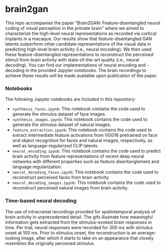 # brain2gan

This repo accompanies the paper "Brain2GAN: Feature-disentangled neural coding of visual perception in the primate brain" where we aimed to characterize the high-level neural representations as recorded via cortical implants in a macaque. Our results show that feature-disentangled GAN latents outperform other candidate representations of the visual data in predicting high-level brain activity (i.e., neural encoding). We then used these feature-disentangled representations to reconstruct the perceived stimuli from brain activity with state-of-the-art quality (i.e., neural decoding). You can find our implementations of neural encoding and -decoding in the provided Jupyter notebooks. The brain recordings to achieve these results will be made available upon publication of the paper.

### Notebooks
The following Jupyter notebooks are included in this repository:

- `synthesis_faces.ipynb`: This notebook contains the code used to generate the stimulus dataset of face images.
- `synthesis_images.ipynb`: This notebook contains the code used to generate the stimulus dataset of natural images.
- `feature_extraction.ipynb`: This notebook contains the code used to extract intermediate feature activations from VGG16 pretrained on face and object recognition for faces and natural images, respectively, as well as language-regularized CLIP latents.
- `neural_encoding.ipynb`: This notebook contains the code used to predict brain activity from feature representations of recent deep neural networks with different properties such as feature disentanglement and language regularization.
- `neural_decoding_faces.ipynb`: This notebook contains the code used to reconstruct perceived faces from brain activity.
- `neural_decoding_images.ipynb`: This notebook contains the code used to reconstruct perceived natural images from brain activity.


### Time-based neural decoding
The use of intracranial recordings provided for spatiotemporal analysis of brain activity in unprecedented detail. The gifs illustrate how meaningful information gets extracted from the stimulus-evoked brain responses in time. Per trial, neural responses were recorded for 300 ms with stimulus onset at 100 ms. Prior to stimulus onset, the reconstruction is an average-looking image, after which it starts to take on an appearance that closely resembles the originally perceived stimulus.
